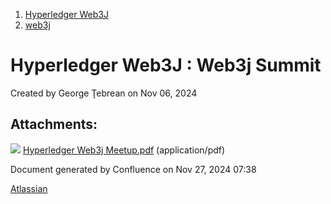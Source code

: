 1. [Hyperledger Web3J](index.html)
2. [web3j](web3j_23101451.html)

# Hyperledger Web3J : Web3j Summit

Created by George Ţebrean on Nov 06, 2024

## Attachments:

![](images/icons/bullet_blue.gif) [Hyperledger Web3j Meetup.pdf](attachments/48070760/58392666.pdf) (application/pdf)

Document generated by Confluence on Nov 27, 2024 07:38

[Atlassian](http://www.atlassian.com/)
